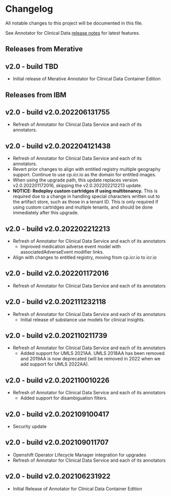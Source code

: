 # Changelog

All notable changes to this project will be documented in this file.

See Annotator for Clinical Data [release notes](https://github.com/merative/acd-containers/blob/master/src/pages/clouddocs/release-notes.md) for latest features.

## Releases from Merative

## v2.0 - build TBD

- Initial release of Merative Annotator for Clinical Data Container Edition

## Releases from IBM

## v2.0 - build v2.0.202206131755

- Refresh of Annotator for Clinical Data Service and each of its annotators.

## v2.0 - build v2.0.202204121438

- Refresh of Annotator for Clinical Data Service and each of its annotators.
- Revert prior changes to align with entitled registry multiple geography support. Continue to use cp.icr.io as the domain for entitled images.
- When using the upgrade path, this update replaces version v2.0.202201172016, skipping the v2.0.202202212213 update.
- **NOTICE: Redeploy custom cartridges if using multitenancy.** This is required due to a change in handling special characters written out to the artifact store, such as those in a tenant ID. This is only required if using custom cartridges and multiple tenants, and should be done immediately after this upgrade.

## v2.0 - build v2.0.202202212213

- Refresh of Annotator for Clinical Data Service and each of its annotators
  - Improved medication adverse event model with associatedAdverseEvent modifier links.
- Align with changes to entitled registry, moving from cp.icr.io to icr.io

## v2.0 - build v2.0.202201172016

- Refresh of Annotator for Clinical Data Service and each of its annotators

## v2.0 - build v2.0.202111232118

- Refresh of Annotator for Clinical Data Service and each of its annotators
  - Initial release of substance use models for clinical insights.

## v2.0 - build v2.0.202110211739

- Refresh of Annotator for Clinical Data Service and each of its annotators
  - Added support for UMLS 2021AA. UMLS 2018AA has been removed and 2019AA is now deprecated (will be removed in 2022 when we add support for UMLS 2022AA).

## v2.0 - build v2.0.202110010226

- Refresh of Annotator for Clinical Data Service and each of its annotators
  - Added support for disambiguation filters.

## v2.0 - build v2.0.202109100417

- Security update

## v2.0 - build v2.0.202109011707

- Openshift Operator Lifecycle Manager integration for upgrades
- Refresh of Annotator for Clinical Data Service and each of its annotators

## v2.0 - build v2.0.202106231922

- Initial Release of Annotator for Clinical Data Container Edition
